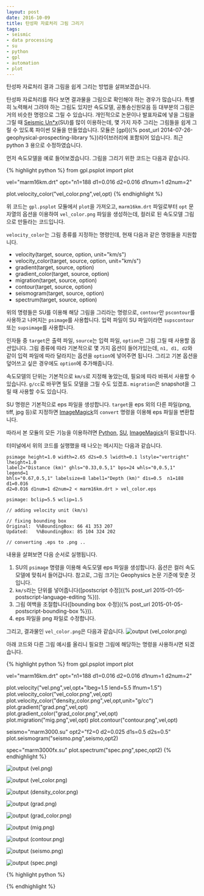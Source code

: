 ```yaml
---
layout: post
date: 2016-10-09
title: 탄성파 자료처리 그림 그리기
tags:
- seismic
- data processing
- su
- python
- gpl
- automation
- plot
--- 
```

탄성파 자료처리 결과 그림을 쉽게 그리는 방법을 살펴보겠습니다.

탄성파 자료처리를 하다 보면 결과물을 그림으로 확인해야 하는 경우가 많습니다. 특별히 노력해서 그려야 하는 그림도 있지만 속도모델,
공통송신원모음 등 대부분의 그림은 거의 비슷한 명령으로 그릴 수 있습니다. 개인적으로 논문이나 발표자료에 넣을 그림을 그릴 때 [Seismic
Un*x](http://www.cwp.mines.edu/cwpcodes/)(SU)를 많이 이용하는데, 몇 가지 자주 그리는 그림들을 쉽게 그릴
수 있도록 파이썬 모듈을 만들었습니다. 모듈은 [gpl]({% post_url 2014-07-26-geophysical-prospecting-library %})라이브러리에 포함되어 있습니다. 최근 python 3 용으로 수정하였습니다.

먼저 속도모델을 예로 들어보겠습니다. 그림을 그리기 위한 코드는 다음과 같습니다.
 


{% highlight python %}
from gpl.psplot import plot

vel="marm16km.drt"
opt="n1=188 d1=0.016 d2=0.016 d1num=1 d2num=2"

plot.velocity_color("vel_color.png",vel,opt)
{% endhighlight %}
 
위 코드는 `gpl.psplot` 모듈에서 `plot`을 가져오고, `marm16km.drt` 파일로부터 `opt` 문자열의 옵션을 이용하여
`vel_color.png` 파일을 생성하는데, 컬러로 된 속도모델 그림으로 만들라는 코드입니다.

`velocity_color`는 그림 종류를 지정하는 명령인데, 현재 다음과 같은 명령들을 지원합니다.

- velocity(target, source, option, unit="km/s")
- velocity_color(target, source, option, unit="km/s")
- gradient(target, source, option)
- gradient_color(target, source, option)
- migration(target, source, option)
- contour(target, source, option)
- seismogram(target, source, option)
- spectrum(target, source, option)


위의 명령들은 SU를 이용해 해당 그림을 그리라는 명령으로, `contour`만 `pscontour`를 사용하고 나머지는 `psimage`를
사용합니다. 입력 파일이 SU 파일이라면 `supscontour` 또는 `supsimage`를 사용합니다.

인자들 중 `target`은 출력 파일, `source`는 입력 파일, `option`은 그림 그릴 때 사용할 옵션입니다. 그림 종류에 따라
기본적으로 몇 가지 옵션이 들어가있는데, `n1, d1, d2`와 같이 입력 파일에 따라 달라지는 옵션을 `option`에 넣어주면 됩니다.
그리고 기본 옵션을 덮어쓰고 싶은 경우에도 `option`에 추가해줍니다.

속도모델의 단위는 기본적으로 `km/s`로 지정해 놓았는데, 필요에 따라 바꿔서 사용할 수 있습니다. `g/cc`로 바꾸면 밀도 모델을 그릴
수도 있겠죠. `migration`은 snapshot을 그릴 때 사용할 수도 있습니다.

SU 명령은 기본적으로 eps 파일을 생성합니다. `target`을 eps 외의 다른 파일(png, tiff, jpg 등)로 지정하면
[ImageMagick](http://www.imagemagick.org/)의 `convert` 명령을 이용해 eps 파일을 변환합니다.

따라서 본 모듈의 모든 기능을 이용하려면 [Python](https://www.python.org),
[SU](http://www.cwp.mines.edu/cwpcodes/),
[ImageMagick](http://www.imagemagick.org/)이 필요합니다.

터미널에서 위의 코드를 실행했을 때 나오는 메시지는 다음과 같습니다.

```
psimage height=1.0 width=2.65 d2s=0.5 lwidth=0.1 lstyle="vertright" lheight=1.0
label2="Distance (km)" ghls="0.33,0.5,1" bps=24 whls="0,0.5,1" legend=1
bhls="0.67,0.5,1" labelsize=8 label1="Depth (km)" d1s=0.5  n1=188 d1=0.016
d2=0.016 d1num=1 d2num=2 < marm16km.drt > vel_color.eps

psimage: bclip=5.5 wclip=1.5

// adding velocity unit (km/s)

// fixing bounding box
Original:  %%BoundingBox: 66 41 353 207
Updated:   %%BoundingBox: 85 104 324 202

// converting .eps to .png ..

```

내용을 살펴보면 다음 순서로 실행됩니다.

1. SU의 `psimage` 명령을 이용해 속도모델 eps 파일을 생성합니다. 옵션은 컬러 속도모델에 맞춰서 들어갑니다. 참고로, 그림 크기는
Geophysics 논문 기준에 맞춘 것입니다.
2. `km/s`라는 단위를 넣어줍니다([postscript 수정]({% post_url 2015-01-05-postscript-language-editing %})).
3. 그림 여백을 조절합니다([bounding box 수정]({% post_url 2015-01-05-postscript-bounding-box %})).
4. eps 파일을 png 파일로 수정합니다.

그리고, 결과물인 `vel_color.png`은 다음과 같습니다.
![output]({{site.baseurl}}/images//2016-10-10-plot_seismic_processing_results-vel_color.png)
(vel_color.png)

아래 코드와 다른 그림 예시를 올리니 필요한 그림에 해당하는 명령을 사용하시면 되겠습니다. 


{% highlight python %}
from gpl.psplot import plot

vel="marm16km.drt"
opt="n1=188 d1=0.016 d2=0.016 d1num=1 d2num=2"

plot.velocity("vel.png",vel,opt+"lbeg=1.5 lend=5.5 lfnum=1.5")
plot.velocity_color("vel_color.png",vel,opt)
plot.velocity_color("density_color.png",vel,opt,unit="g/cc")
plot.gradient("grad.png",vel,opt)
plot.gradient_color("grad_color.png",vel,opt)
plot.migration("mig.png",vel,opt)
plot.contour("contour.png",vel,opt)

seismo="marm3000.su"
opt2="f2=0 d2=0.025 d1s=0.5 d2s=0.5"
plot.seismogram("seismo.png",seismo,opt2)

spec="marm3000fx.su"
plot.spectrum("spec.png",spec,opt2)
{% endhighlight %}
 
![output]({{site.baseurl}}/images//2016-10-10-plot_seismic_processing_results-vel.png)
(vel.png)

![output]({{site.baseurl}}/images//2016-10-10-plot_seismic_processing_results-vel_color.png)
(vel_color.png)

![output]({{site.baseurl}}/images//2016-10-10-plot_seismic_processing_results-density_color.png)
(density_color.png)

![output]({{site.baseurl}}/images//2016-10-10-plot_seismic_processing_results-grad.png)
(grad.png)

![output]({{site.baseurl}}/images//2016-10-10-plot_seismic_processing_results-grad_color.png)
(grad_color.png)

![output]({{site.baseurl}}/images//2016-10-10-plot_seismic_processing_results-mig.png)
(mig.png)

![output]({{site.baseurl}}/images//2016-10-10-plot_seismic_processing_results-contour.png)
(contour.png)

![output]({{site.baseurl}}/images//2016-10-10-plot_seismic_processing_results-seismo.png)
(seismo.png)

![output]({{site.baseurl}}/images//2016-10-10-plot_seismic_processing_results-spec.png)
(spec.png) 


{% highlight python %}

{% endhighlight %}
